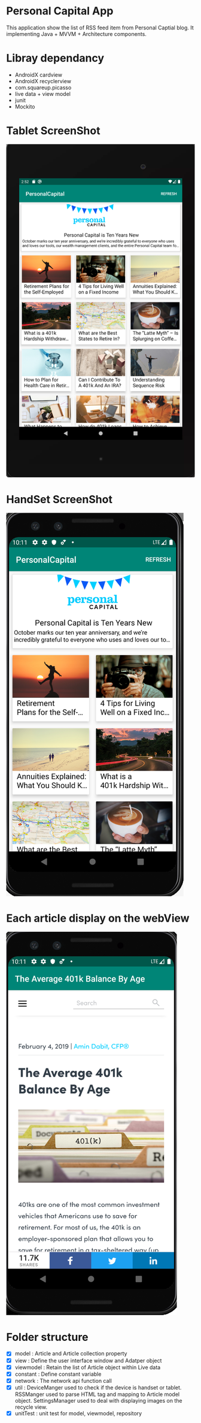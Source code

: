 # Personal Capital App


This application show the list of RSS feed item from Personal Captial blog. It implementing Java + MVVM + Architecture components.

# Libray dependancy
* AndroidX cardview
* AndroidX recyclerview
* com.squareup.picasso
* live data + view model
* junit 
* Mockito 
 
# Tablet ScreenShot
![alt text](https://github.com/geminihsu/Personalcapital/blob/master/screenshot/Screen%20Shot%202019-11-03%20at%202.52.56%20AM.png)

# HandSet ScreenShot
![alt text](https://github.com/geminihsu/Personalcapital/blob/master/screenshot/Screen%20Shot%202019-11-03%20at%203.17.35%20AM.png)

# Each article display on the webView
![alt text](https://github.com/geminihsu/Personalcapital/blob/master/screenshot/Screen%20Shot%202019-11-03%20at%203.25.43%20AM.png)

# Folder structure
- [x] model : Article and Article collection property
- [x] view : Define the user interface window and Adatper object
- [x] viewmodel : Retain the list of Article object within Live data
- [x] constant : Define constant variable
- [x] network : The network api function call
- [x] util : DeviceManger used to check if the device is handset or tablet. RSSManger used to parse HTML tag and mapping to Article model object. SettingsManager used to deal with displaying images on the recycle view.
- [x] unitTest : unit test for model, viewmodel, repository 
